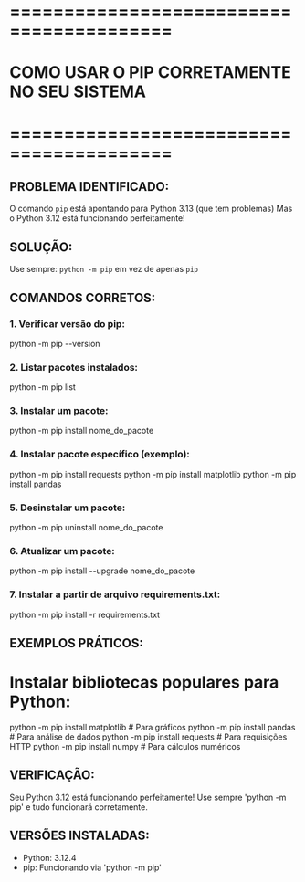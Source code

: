 # =========================================
# COMO USAR O PIP CORRETAMENTE NO SEU SISTEMA
# =========================================

## PROBLEMA IDENTIFICADO:
O comando `pip` está apontando para Python 3.13 (que tem problemas)
Mas o Python 3.12 está funcionando perfeitamente!

## SOLUÇÃO:
Use sempre: `python -m pip` em vez de apenas `pip`

## COMANDOS CORRETOS:

### 1. Verificar versão do pip:
python -m pip --version

### 2. Listar pacotes instalados:
python -m pip list

### 3. Instalar um pacote:
python -m pip install nome_do_pacote

### 4. Instalar pacote específico (exemplo):
python -m pip install requests
python -m pip install matplotlib
python -m pip install pandas

### 5. Desinstalar um pacote:
python -m pip uninstall nome_do_pacote

### 6. Atualizar um pacote:
python -m pip install --upgrade nome_do_pacote

### 7. Instalar a partir de arquivo requirements.txt:
python -m pip install -r requirements.txt

## EXEMPLOS PRÁTICOS:

# Instalar bibliotecas populares para Python:
python -m pip install matplotlib  # Para gráficos
python -m pip install pandas     # Para análise de dados
python -m pip install requests   # Para requisições HTTP
python -m pip install numpy      # Para cálculos numéricos

## VERIFICAÇÃO:
Seu Python 3.12 está funcionando perfeitamente!
Use sempre 'python -m pip' e tudo funcionará corretamente.

## VERSÕES INSTALADAS:
- Python: 3.12.4
- pip: Funcionando via 'python -m pip'